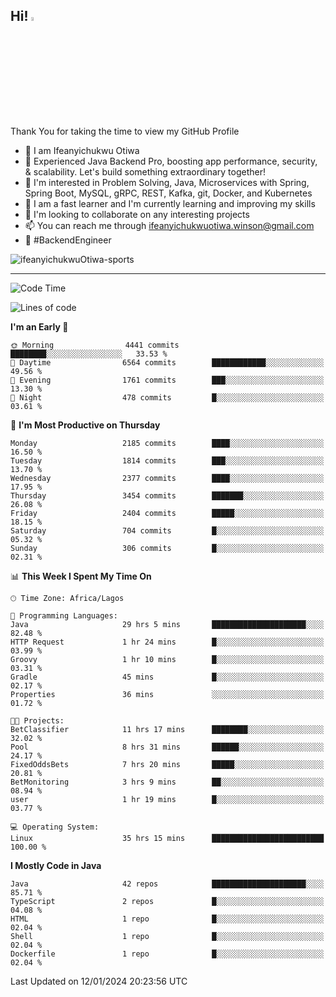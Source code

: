<!-- BLOG-POST-LIST:START --><!-- BLOG-POST-LIST:END -->

## Hi! <img src="https://media.giphy.com/media/hvRJCLFzcasrR4ia7z/giphy.gif" width="4%"> 

Thank You for taking the time to view my GitHub Profile

- 👋 I am Ifeanyichukwu Otiwa
- 🚀 Experienced Java Backend Pro, boosting app performance, security, & scalability. Let's build something extraordinary together!
- 👀 I'm interested in Problem Solving, Java, Microservices with Spring, Spring Boot, MySQL, gRPC, REST, Kafka, git, Docker, and Kubernetes
- 🌱 I am a fast learner and I'm currently learning and improving my skills
- 💞️ I'm looking to collaborate on any interesting projects
- 📫 You can reach me through ifeanyichukwuotiwa.winson@gmail.com
- 🚀 #BackendEngineer

<p align="left" marginTop="10px"> <img src="https://komarev.com/ghpvc/?username=ifeanyichukwuOtiwa-sports&label=Profile%20views&color=0e75b6&style=for-the-badge" alt="ifeanyichukwuOtiwa-sports" /> </p>

***

<!--START_SECTION:waka-->
![Code Time](http://img.shields.io/badge/Code%20Time-2%2C105%20hrs%2014%20mins-blue)

![Lines of code](https://img.shields.io/badge/From%20Hello%20World%20I%27ve%20Written-4.8%20million%20lines%20of%20code-blue)

**I'm an Early 🐤** 

```text
🌞 Morning                4441 commits        ████████░░░░░░░░░░░░░░░░░   33.53 % 
🌆 Daytime                6564 commits        ████████████░░░░░░░░░░░░░   49.56 % 
🌃 Evening                1761 commits        ███░░░░░░░░░░░░░░░░░░░░░░   13.30 % 
🌙 Night                  478 commits         █░░░░░░░░░░░░░░░░░░░░░░░░   03.61 % 
```
📅 **I'm Most Productive on Thursday** 

```text
Monday                   2185 commits        ████░░░░░░░░░░░░░░░░░░░░░   16.50 % 
Tuesday                  1814 commits        ███░░░░░░░░░░░░░░░░░░░░░░   13.70 % 
Wednesday                2377 commits        ████░░░░░░░░░░░░░░░░░░░░░   17.95 % 
Thursday                 3454 commits        ███████░░░░░░░░░░░░░░░░░░   26.08 % 
Friday                   2404 commits        █████░░░░░░░░░░░░░░░░░░░░   18.15 % 
Saturday                 704 commits         █░░░░░░░░░░░░░░░░░░░░░░░░   05.32 % 
Sunday                   306 commits         █░░░░░░░░░░░░░░░░░░░░░░░░   02.31 % 
```


📊 **This Week I Spent My Time On** 

```text
🕑︎ Time Zone: Africa/Lagos

💬 Programming Languages: 
Java                     29 hrs 5 mins       █████████████████████░░░░   82.48 % 
HTTP Request             1 hr 24 mins        █░░░░░░░░░░░░░░░░░░░░░░░░   03.99 % 
Groovy                   1 hr 10 mins        █░░░░░░░░░░░░░░░░░░░░░░░░   03.31 % 
Gradle                   45 mins             █░░░░░░░░░░░░░░░░░░░░░░░░   02.17 % 
Properties               36 mins             ░░░░░░░░░░░░░░░░░░░░░░░░░   01.72 % 

🐱‍💻 Projects: 
BetClassifier            11 hrs 17 mins      ████████░░░░░░░░░░░░░░░░░   32.02 % 
Pool                     8 hrs 31 mins       ██████░░░░░░░░░░░░░░░░░░░   24.17 % 
FixedOddsBets            7 hrs 20 mins       █████░░░░░░░░░░░░░░░░░░░░   20.81 % 
BetMonitoring            3 hrs 9 mins        ██░░░░░░░░░░░░░░░░░░░░░░░   08.94 % 
user                     1 hr 19 mins        █░░░░░░░░░░░░░░░░░░░░░░░░   03.77 % 

💻 Operating System: 
Linux                    35 hrs 15 mins      █████████████████████████   100.00 % 
```

**I Mostly Code in Java** 

```text
Java                     42 repos            █████████████████████░░░░   85.71 % 
TypeScript               2 repos             █░░░░░░░░░░░░░░░░░░░░░░░░   04.08 % 
HTML                     1 repo              █░░░░░░░░░░░░░░░░░░░░░░░░   02.04 % 
Shell                    1 repo              █░░░░░░░░░░░░░░░░░░░░░░░░   02.04 % 
Dockerfile               1 repo              █░░░░░░░░░░░░░░░░░░░░░░░░   02.04 % 
```




 Last Updated on 12/01/2024 20:23:56 UTC
<!--END_SECTION:waka-->

<!--
<p align="center">
![trophy](https://github-profile-trophy.vercel.app/?username=ifeanyichukwuOtiwa-sports&theme=onedark) (https://github.com/ryo-ma/github-profile-trophy)
</p>
-->

<!---
ifeanyi-otiwa/ifeanyi-otiwa is a ✨ special ✨ repository because its `README.md` (this file) appears on your GitHub profile.
You can click the Preview link to take a look at your changes.
--->
